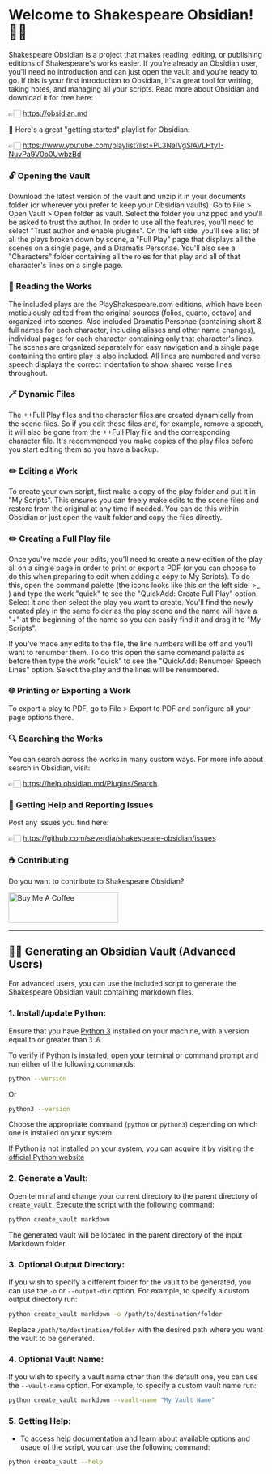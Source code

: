 # Welcome to Shakespeare Obsidian! 👋🏻

Shakespeare Obsidian is a project that makes reading, editing, or publishing editions of Shakespeare's works easier. If you're already an Obsidian user, you'll need no introduction and can just open the vault and you're ready to go. If this is your first introduction to Obsidian, it's a great tool for writing, taking notes, and managing all your scripts. Read more about Obsidian and download it for free here:

👉🏻 https://obsidian.md

🚀 Here's a great "getting started" playlist for Obsidian:

👉🏻 https://www.youtube.com/playlist?list=PL3NaIVgSlAVLHty1-NuvPa9V0b0UwbzBd


### 🔓 Opening the Vault

Download the latest version of the vault and unzip it in your documents folder (or wherever you prefer to keep your Obsidian vaults). Go to File > Open Vault > Open folder as vault. Select the folder you unzipped and you'll be asked to trust the author. In order to use all the features, you'll need to select "Trust author and enable plugins". On the left side, you'll see a list of all the plays broken down by scene, a "Full Play" page that displays all the scenes on a single page, and a Dramatis Personae. You'll also see a "Characters" folder containing all the roles for that play and all of that character's lines on a single page. 

### 📘 Reading the Works 

The included plays are the PlayShakespeare.com editions, which have been meticulously edited from the original sources (folios, quarto, octavo) and organized into scenes. Also included Dramatis Personae (containing short & full names for each character, including aliases and other name changes), individual pages for each character containing only that character's lines. The scenes are organized separately for easy navigation and a single page containing the entire play is also included. All lines are numbered and verse speech displays the correct indentation to show shared verse lines throughout.

### 🪄 Dynamic Files

The ++Full Play files and the character files are created dynamically from the scene files. So if you edit those files and, for example, remove a speech, it will also be gone from the ++Full Play file and the corresponding character file. It's recommended you make copies of the play files before you start editing them so you have a backup.

### ✏️ Editing a Work

To create your own script, first make a copy of the play folder and put it in "My Scripts". This ensures you can freely make edits to the scene files and restore from the original at any time if needed. You can do this within Obsidian or just open the vault folder and copy the files directly. 

### ✏️ Creating a Full Play file

Once you've made your edits, you'll need to create a new edition of the play all on a single page in order to print or export a PDF (or you can choose to do this when preparing to edit when adding a copy to My Scripts). To do this, open the command palette (the icons looks like this on the left side: >_ ) and type the work "quick" to see the "QuickAdd: Create Full Play" option. Select it and then select the play you want to create. You'll find the newly created play in the same folder as the play scene and the name will have a "+" at the beginning of the name so you can easily find it and drag it to "My Scripts". 

If you've made any edits to the file, the line numbers will be off and you'll want to renumber them. To do this open the same command palette as before then type the work "quick" to see the "QuickAdd: Renumber Speech Lines" option. Select the play and the lines will be renumbered. 

### 🌐 Printing or Exporting a Work

To export a play to PDF, go to File > Export to PDF and configure all your page options there. 


### 🔍 Searching the Works 

You can search across the works in many custom ways. For more info about search in Obsidian, visit:

👉🏻 https://help.obsidian.md/Plugins/Search

### 🛟 Getting Help and Reporting Issues

Post any issues you find here:

👉🏻 https://github.com/severdia/shakespeare-obsidian/issues

### ☕️ Contributing

Do you want to contribute to Shakespeare Obsidian? 

<a href="https://www.buymeacoffee.com/severdia" target="_blank"><img src="https://cdn.buymeacoffee.com/buttons/v2/default-yellow.png" alt="Buy Me A Coffee" style="height: 60px !important;width: 217px !important;" ></a>

---

## 🖖🏻 Generating an Obsidian Vault (Advanced Users) 

For advanced users, you can use the included script to generate the Shakespeare Obsidian vault containing markdown files.

### 1. Install/update Python:

Ensure that you have [Python 3](https://www.python.org/) installed on your machine, with a version equal to or greater than `3.6`.

To verify if Python is installed, open your terminal or command prompt and run either of the following commands:

```sh
python --version
```

Or

```sh
python3 --version
```

Choose the appropriate command (`python` or `python3`) depending on which one is installed on your system.

If Python is not installed on your system, you can acquire it by visiting the [official Python website](https://www.python.org/downloads/)


### 2. Generate a Vault:

Open terminal and change your current directory to the parent directory of `create_vault`.
Execute the script with the following command:

```sh
python create_vault markdown
```

The generated vault will be located in the parent directory of the input Markdown folder.

### 3. Optional Output Directory:

If you wish to specify a different folder for the vault to be generated, you can use the `-o` or `--output-dir` option.
For example, to specify a custom output directory run:

```sh
python create_vault markdown -o /path/to/destination/folder
```

Replace `/path/to/destination/folder` with the desired path where you want the vault to be generated.

### 4. Optional Vault Name:

If you wish to specify a vault name other than the default one, you can use the `--vault-name` option. 
For example, to specify a custom vault name run:

```sh
python create_vault markdown --vault-name "My Vault Name"
```

### 5. Getting Help:

- To access help documentation and learn about available options and usage of the script, you can use the following command:

```sh
python create_vault --help
```


